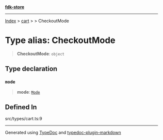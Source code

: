 [**fdk-store**](../../../README.md)
***

[Index](../../../API.md) > [cart](../../README.md) > [<internal>](../README.md) > CheckoutMode

# Type alias: CheckoutMode

> **CheckoutMode**: `object`

## Type declaration

### `mode`

> **mode**: [`Mode`](type-alias.Mode.md)

## Defined In

src/types/cart.ts:9

***
Generated using [TypeDoc](https://typedoc.org/) and [typedoc-plugin-markdown](https://www.npmjs.com/package/typedoc-plugin-markdown)
